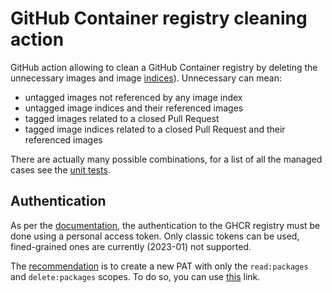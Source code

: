 # GitHub Container registry cleaning action

GitHub action allowing to clean a GitHub Container registry by deleting the unnecessary images and
image [indices](https://docs.docker.com/registry/spec/manifest-v2-2/)). Unnecessary can mean:

- untagged images not referenced by any image index
- untagged image indices and their referenced images
- tagged images related to a closed Pull Request
- tagged image indices related to a closed Pull Request and their referenced images

There are actually many possible combinations, for a list of all the managed cases see
the [unit tests](cleaning_test.go).

## Authentication

As per
the [documentation](https://docs.github.com/en/packages/working-with-a-github-packages-registry/working-with-the-container-registry#authenticating-with-a-personal-access-token-classic),
the authentication to the GHCR registry must be done using a personal access token. Only classic tokens can be used,
fined-grained ones are currently (2023-01) not supported.

The [recommendation](https://docs.github.com/en/rest/packages?apiVersion=2022-11-28#delete-package-version-for-a-user)
is to create a new PAT with only the `read:packages` and `delete:packages` scopes. To do so, you can
use [this](https://github.com/settings/tokens/new?scopes=read:packages,delete:packages) link.
